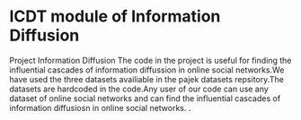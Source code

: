 # ICDT module of Information Diffusion
Project
Information Diffusion The code in the project is useful for finding the influential cascades of information diffussion in online social networks.We have used the three datasets availiable in the pajek datasets repsitory.The datasets are hardcoded in the code.Any user of our code can use any dataset of online social networks and  can find the influential cascades of information diffusiosn in online social networks. .
